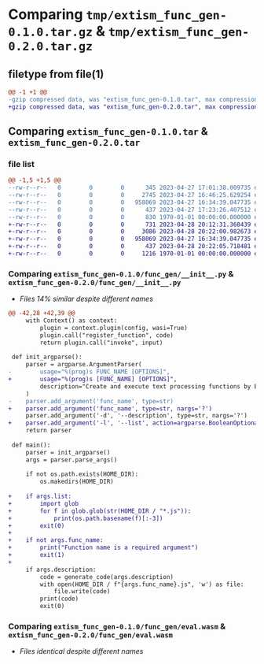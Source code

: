 # Comparing `tmp/extism_func_gen-0.1.0.tar.gz` & `tmp/extism_func_gen-0.2.0.tar.gz`

## filetype from file(1)

```diff
@@ -1 +1 @@
-gzip compressed data, was "extism_func_gen-0.1.0.tar", max compression
+gzip compressed data, was "extism_func_gen-0.2.0.tar", max compression
```

## Comparing `extism_func_gen-0.1.0.tar` & `extism_func_gen-0.2.0.tar`

### file list

```diff
@@ -1,5 +1,5 @@
--rw-r--r--   0        0        0      345 2023-04-27 17:01:38.009735 extism_func_gen-0.1.0/README.md
--rw-r--r--   0        0        0     2745 2023-04-27 16:46:25.629254 extism_func_gen-0.1.0/func_gen/__init__.py
--rw-r--r--   0        0        0   958069 2023-04-27 16:34:39.047735 extism_func_gen-0.1.0/func_gen/eval.wasm
--rw-r--r--   0        0        0      437 2023-04-27 17:23:26.407512 extism_func_gen-0.1.0/pyproject.toml
--rw-r--r--   0        0        0      830 1970-01-01 00:00:00.000000 extism_func_gen-0.1.0/PKG-INFO
+-rw-r--r--   0        0        0      731 2023-04-28 20:12:31.368439 extism_func_gen-0.2.0/README.md
+-rw-r--r--   0        0        0     3086 2023-04-28 20:22:00.982673 extism_func_gen-0.2.0/func_gen/__init__.py
+-rw-r--r--   0        0        0   958069 2023-04-27 16:34:39.047735 extism_func_gen-0.2.0/func_gen/eval.wasm
+-rw-r--r--   0        0        0      437 2023-04-28 20:22:05.718481 extism_func_gen-0.2.0/pyproject.toml
+-rw-r--r--   0        0        0     1216 1970-01-01 00:00:00.000000 extism_func_gen-0.2.0/PKG-INFO
```

### Comparing `extism_func_gen-0.1.0/func_gen/__init__.py` & `extism_func_gen-0.2.0/func_gen/__init__.py`

 * *Files 14% similar despite different names*

```diff
@@ -42,28 +42,39 @@
     with Context() as context:
         plugin = context.plugin(config, wasi=True)
         plugin.call("register_function", code)
         return plugin.call("invoke", input)
 
 def init_argparse():
     parser = argparse.ArgumentParser(
-        usage="%(prog)s FUNC_NAME [OPTIONS]",
+        usage="%(prog)s [FUNC_NAME] [OPTIONS]",
         description="Create and execute text processing functions by English descriptions"
     )
-    parser.add_argument('func_name', type=str)
+    parser.add_argument('func_name', type=str, nargs='?')
     parser.add_argument('-d', '--description', type=str, nargs='?')
+    parser.add_argument('-l', '--list', action=argparse.BooleanOptionalAction)
     return parser
 
 def main():
     parser = init_argparse()
     args = parser.parse_args()
 
     if not os.path.exists(HOME_DIR):
         os.makedirs(HOME_DIR)
 
+    if args.list:
+        import glob
+        for f in glob.glob(str(HOME_DIR / "*.js")):
+            print(os.path.basename(f)[:-3])
+        exit(0)
+
+    if not args.func_name:
+        print("Function name is a required argument")
+        exit(1)
+
     if args.description:
         code = generate_code(args.description)
         with open(HOME_DIR / f"{args.func_name}.js", 'w') as file:
             file.write(code)
         print(code)
         exit(0)
```

### Comparing `extism_func_gen-0.1.0/func_gen/eval.wasm` & `extism_func_gen-0.2.0/func_gen/eval.wasm`

 * *Files identical despite different names*


